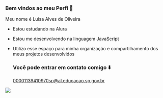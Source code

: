 ### Bem vindos ao meu Perfi 💩

Meu nome é Luisa Alves de Oliveira
- Estou estudando na Alura
- Estou me desenvolvendo na linguagem JavaScript
- Utilizo esse espaço para minha organização e compartilhamento dos meus projetos desenvolvidos

  ### Você pode entrar em contato comigo ⬇️
   00001139410970sp@al.educacao.sp.gov.br
  
![](https://media.tenor.com/nzBTj2YJtqYAAAAi/silly-silly-cat.gif)
